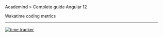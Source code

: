 Academind > Complete guide Angular 12

Wakatime coding metrics
***
[![time tracker](https://wakatime.com/badge/github/1kevinson/angular-9-complete-guide.svg)](https://wakatime.com/badge/github/1kevinson/angular-9-complete-guide)
